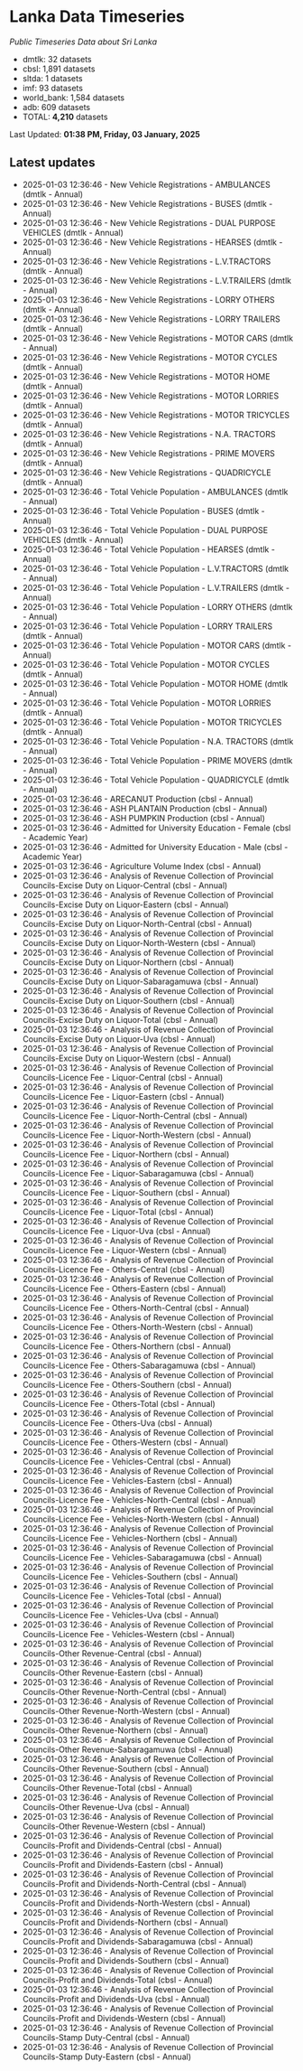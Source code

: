# Lanka Data Timeseries
*Public Timeseries Data about Sri Lanka*

* dmtlk: 32 datasets
* cbsl: 1,891 datasets
* sltda: 1 datasets
* imf: 93 datasets
* world_bank: 1,584 datasets
* adb: 609 datasets
* TOTAL: **4,210** datasets

Last Updated: **01:38 PM, Friday, 03 January, 2025**

## Latest updates

* 2025-01-03 12:36:46 - New Vehicle Registrations - AMBULANCES (dmtlk - Annual)
* 2025-01-03 12:36:46 - New Vehicle Registrations - BUSES (dmtlk - Annual)
* 2025-01-03 12:36:46 - New Vehicle Registrations - DUAL PURPOSE VEHICLES (dmtlk - Annual)
* 2025-01-03 12:36:46 - New Vehicle Registrations - HEARSES (dmtlk - Annual)
* 2025-01-03 12:36:46 - New Vehicle Registrations - L.V.TRACTORS (dmtlk - Annual)
* 2025-01-03 12:36:46 - New Vehicle Registrations - L.V.TRAILERS (dmtlk - Annual)
* 2025-01-03 12:36:46 - New Vehicle Registrations - LORRY OTHERS (dmtlk - Annual)
* 2025-01-03 12:36:46 - New Vehicle Registrations - LORRY TRAILERS (dmtlk - Annual)
* 2025-01-03 12:36:46 - New Vehicle Registrations - MOTOR CARS (dmtlk - Annual)
* 2025-01-03 12:36:46 - New Vehicle Registrations - MOTOR CYCLES (dmtlk - Annual)
* 2025-01-03 12:36:46 - New Vehicle Registrations - MOTOR HOME (dmtlk - Annual)
* 2025-01-03 12:36:46 - New Vehicle Registrations - MOTOR LORRIES (dmtlk - Annual)
* 2025-01-03 12:36:46 - New Vehicle Registrations - MOTOR TRICYCLES (dmtlk - Annual)
* 2025-01-03 12:36:46 - New Vehicle Registrations - N.A. TRACTORS (dmtlk - Annual)
* 2025-01-03 12:36:46 - New Vehicle Registrations - PRIME MOVERS (dmtlk - Annual)
* 2025-01-03 12:36:46 - New Vehicle Registrations - QUADRICYCLE (dmtlk - Annual)
* 2025-01-03 12:36:46 - Total Vehicle Population - AMBULANCES (dmtlk - Annual)
* 2025-01-03 12:36:46 - Total Vehicle Population - BUSES (dmtlk - Annual)
* 2025-01-03 12:36:46 - Total Vehicle Population - DUAL PURPOSE VEHICLES (dmtlk - Annual)
* 2025-01-03 12:36:46 - Total Vehicle Population - HEARSES (dmtlk - Annual)
* 2025-01-03 12:36:46 - Total Vehicle Population - L.V.TRACTORS (dmtlk - Annual)
* 2025-01-03 12:36:46 - Total Vehicle Population - L.V.TRAILERS (dmtlk - Annual)
* 2025-01-03 12:36:46 - Total Vehicle Population - LORRY OTHERS (dmtlk - Annual)
* 2025-01-03 12:36:46 - Total Vehicle Population - LORRY TRAILERS (dmtlk - Annual)
* 2025-01-03 12:36:46 - Total Vehicle Population - MOTOR CARS (dmtlk - Annual)
* 2025-01-03 12:36:46 - Total Vehicle Population - MOTOR CYCLES (dmtlk - Annual)
* 2025-01-03 12:36:46 - Total Vehicle Population - MOTOR HOME (dmtlk - Annual)
* 2025-01-03 12:36:46 - Total Vehicle Population - MOTOR LORRIES (dmtlk - Annual)
* 2025-01-03 12:36:46 - Total Vehicle Population - MOTOR TRICYCLES (dmtlk - Annual)
* 2025-01-03 12:36:46 - Total Vehicle Population - N.A. TRACTORS (dmtlk - Annual)
* 2025-01-03 12:36:46 - Total Vehicle Population - PRIME MOVERS (dmtlk - Annual)
* 2025-01-03 12:36:46 - Total Vehicle Population - QUADRICYCLE (dmtlk - Annual)
* 2025-01-03 12:36:46 - ARECANUT Production (cbsl - Annual)
* 2025-01-03 12:36:46 - ASH PLANTAIN Production (cbsl - Annual)
* 2025-01-03 12:36:46 - ASH PUMPKIN Production (cbsl - Annual)
* 2025-01-03 12:36:46 - Admitted for University Education - Female (cbsl - Academic Year)
* 2025-01-03 12:36:46 - Admitted for University Education - Male (cbsl - Academic Year)
* 2025-01-03 12:36:46 - Agriculture Volume Index (cbsl - Annual)
* 2025-01-03 12:36:46 - Analysis of Revenue Collection of Provincial Councils-Excise Duty on Liquor-Central (cbsl - Annual)
* 2025-01-03 12:36:46 - Analysis of Revenue Collection of Provincial Councils-Excise Duty on Liquor-Eastern (cbsl - Annual)
* 2025-01-03 12:36:46 - Analysis of Revenue Collection of Provincial Councils-Excise Duty on Liquor-North-Central (cbsl - Annual)
* 2025-01-03 12:36:46 - Analysis of Revenue Collection of Provincial Councils-Excise Duty on Liquor-North-Western (cbsl - Annual)
* 2025-01-03 12:36:46 - Analysis of Revenue Collection of Provincial Councils-Excise Duty on Liquor-Northern (cbsl - Annual)
* 2025-01-03 12:36:46 - Analysis of Revenue Collection of Provincial Councils-Excise Duty on Liquor-Sabaragamuwa (cbsl - Annual)
* 2025-01-03 12:36:46 - Analysis of Revenue Collection of Provincial Councils-Excise Duty on Liquor-Southern (cbsl - Annual)
* 2025-01-03 12:36:46 - Analysis of Revenue Collection of Provincial Councils-Excise Duty on Liquor-Total (cbsl - Annual)
* 2025-01-03 12:36:46 - Analysis of Revenue Collection of Provincial Councils-Excise Duty on Liquor-Uva (cbsl - Annual)
* 2025-01-03 12:36:46 - Analysis of Revenue Collection of Provincial Councils-Excise Duty on Liquor-Western (cbsl - Annual)
* 2025-01-03 12:36:46 - Analysis of Revenue Collection of Provincial Councils-Licence Fee - Liquor-Central (cbsl - Annual)
* 2025-01-03 12:36:46 - Analysis of Revenue Collection of Provincial Councils-Licence Fee - Liquor-Eastern (cbsl - Annual)
* 2025-01-03 12:36:46 - Analysis of Revenue Collection of Provincial Councils-Licence Fee - Liquor-North-Central (cbsl - Annual)
* 2025-01-03 12:36:46 - Analysis of Revenue Collection of Provincial Councils-Licence Fee - Liquor-North-Western (cbsl - Annual)
* 2025-01-03 12:36:46 - Analysis of Revenue Collection of Provincial Councils-Licence Fee - Liquor-Northern (cbsl - Annual)
* 2025-01-03 12:36:46 - Analysis of Revenue Collection of Provincial Councils-Licence Fee - Liquor-Sabaragamuwa (cbsl - Annual)
* 2025-01-03 12:36:46 - Analysis of Revenue Collection of Provincial Councils-Licence Fee - Liquor-Southern (cbsl - Annual)
* 2025-01-03 12:36:46 - Analysis of Revenue Collection of Provincial Councils-Licence Fee - Liquor-Total (cbsl - Annual)
* 2025-01-03 12:36:46 - Analysis of Revenue Collection of Provincial Councils-Licence Fee - Liquor-Uva (cbsl - Annual)
* 2025-01-03 12:36:46 - Analysis of Revenue Collection of Provincial Councils-Licence Fee - Liquor-Western (cbsl - Annual)
* 2025-01-03 12:36:46 - Analysis of Revenue Collection of Provincial Councils-Licence Fee - Others-Central (cbsl - Annual)
* 2025-01-03 12:36:46 - Analysis of Revenue Collection of Provincial Councils-Licence Fee - Others-Eastern (cbsl - Annual)
* 2025-01-03 12:36:46 - Analysis of Revenue Collection of Provincial Councils-Licence Fee - Others-North-Central (cbsl - Annual)
* 2025-01-03 12:36:46 - Analysis of Revenue Collection of Provincial Councils-Licence Fee - Others-North-Western (cbsl - Annual)
* 2025-01-03 12:36:46 - Analysis of Revenue Collection of Provincial Councils-Licence Fee - Others-Northern (cbsl - Annual)
* 2025-01-03 12:36:46 - Analysis of Revenue Collection of Provincial Councils-Licence Fee - Others-Sabaragamuwa (cbsl - Annual)
* 2025-01-03 12:36:46 - Analysis of Revenue Collection of Provincial Councils-Licence Fee - Others-Southern (cbsl - Annual)
* 2025-01-03 12:36:46 - Analysis of Revenue Collection of Provincial Councils-Licence Fee - Others-Total (cbsl - Annual)
* 2025-01-03 12:36:46 - Analysis of Revenue Collection of Provincial Councils-Licence Fee - Others-Uva (cbsl - Annual)
* 2025-01-03 12:36:46 - Analysis of Revenue Collection of Provincial Councils-Licence Fee - Others-Western (cbsl - Annual)
* 2025-01-03 12:36:46 - Analysis of Revenue Collection of Provincial Councils-Licence Fee - Vehicles-Central (cbsl - Annual)
* 2025-01-03 12:36:46 - Analysis of Revenue Collection of Provincial Councils-Licence Fee - Vehicles-Eastern (cbsl - Annual)
* 2025-01-03 12:36:46 - Analysis of Revenue Collection of Provincial Councils-Licence Fee - Vehicles-North-Central (cbsl - Annual)
* 2025-01-03 12:36:46 - Analysis of Revenue Collection of Provincial Councils-Licence Fee - Vehicles-North-Western (cbsl - Annual)
* 2025-01-03 12:36:46 - Analysis of Revenue Collection of Provincial Councils-Licence Fee - Vehicles-Northern (cbsl - Annual)
* 2025-01-03 12:36:46 - Analysis of Revenue Collection of Provincial Councils-Licence Fee - Vehicles-Sabaragamuwa (cbsl - Annual)
* 2025-01-03 12:36:46 - Analysis of Revenue Collection of Provincial Councils-Licence Fee - Vehicles-Southern (cbsl - Annual)
* 2025-01-03 12:36:46 - Analysis of Revenue Collection of Provincial Councils-Licence Fee - Vehicles-Total (cbsl - Annual)
* 2025-01-03 12:36:46 - Analysis of Revenue Collection of Provincial Councils-Licence Fee - Vehicles-Uva (cbsl - Annual)
* 2025-01-03 12:36:46 - Analysis of Revenue Collection of Provincial Councils-Licence Fee - Vehicles-Western (cbsl - Annual)
* 2025-01-03 12:36:46 - Analysis of Revenue Collection of Provincial Councils-Other Revenue-Central (cbsl - Annual)
* 2025-01-03 12:36:46 - Analysis of Revenue Collection of Provincial Councils-Other Revenue-Eastern (cbsl - Annual)
* 2025-01-03 12:36:46 - Analysis of Revenue Collection of Provincial Councils-Other Revenue-North-Central (cbsl - Annual)
* 2025-01-03 12:36:46 - Analysis of Revenue Collection of Provincial Councils-Other Revenue-North-Western (cbsl - Annual)
* 2025-01-03 12:36:46 - Analysis of Revenue Collection of Provincial Councils-Other Revenue-Northern (cbsl - Annual)
* 2025-01-03 12:36:46 - Analysis of Revenue Collection of Provincial Councils-Other Revenue-Sabaragamuwa (cbsl - Annual)
* 2025-01-03 12:36:46 - Analysis of Revenue Collection of Provincial Councils-Other Revenue-Southern (cbsl - Annual)
* 2025-01-03 12:36:46 - Analysis of Revenue Collection of Provincial Councils-Other Revenue-Total (cbsl - Annual)
* 2025-01-03 12:36:46 - Analysis of Revenue Collection of Provincial Councils-Other Revenue-Uva (cbsl - Annual)
* 2025-01-03 12:36:46 - Analysis of Revenue Collection of Provincial Councils-Other Revenue-Western (cbsl - Annual)
* 2025-01-03 12:36:46 - Analysis of Revenue Collection of Provincial Councils-Profit and Dividends-Central (cbsl - Annual)
* 2025-01-03 12:36:46 - Analysis of Revenue Collection of Provincial Councils-Profit and Dividends-Eastern (cbsl - Annual)
* 2025-01-03 12:36:46 - Analysis of Revenue Collection of Provincial Councils-Profit and Dividends-North-Central (cbsl - Annual)
* 2025-01-03 12:36:46 - Analysis of Revenue Collection of Provincial Councils-Profit and Dividends-North-Western (cbsl - Annual)
* 2025-01-03 12:36:46 - Analysis of Revenue Collection of Provincial Councils-Profit and Dividends-Northern (cbsl - Annual)
* 2025-01-03 12:36:46 - Analysis of Revenue Collection of Provincial Councils-Profit and Dividends-Sabaragamuwa (cbsl - Annual)
* 2025-01-03 12:36:46 - Analysis of Revenue Collection of Provincial Councils-Profit and Dividends-Southern (cbsl - Annual)
* 2025-01-03 12:36:46 - Analysis of Revenue Collection of Provincial Councils-Profit and Dividends-Total (cbsl - Annual)
* 2025-01-03 12:36:46 - Analysis of Revenue Collection of Provincial Councils-Profit and Dividends-Uva (cbsl - Annual)
* 2025-01-03 12:36:46 - Analysis of Revenue Collection of Provincial Councils-Profit and Dividends-Western (cbsl - Annual)
* 2025-01-03 12:36:46 - Analysis of Revenue Collection of Provincial Councils-Stamp Duty-Central (cbsl - Annual)
* 2025-01-03 12:36:46 - Analysis of Revenue Collection of Provincial Councils-Stamp Duty-Eastern (cbsl - Annual)